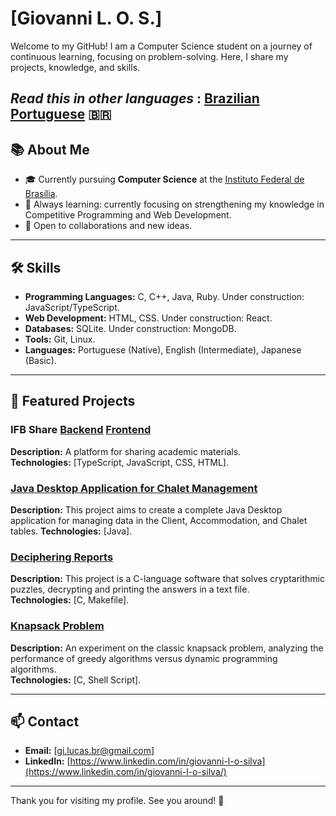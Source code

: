 # [Giovanni L. O. S.]

Welcome to my GitHub! I am a Computer Science student on a journey of continuous learning, focusing on problem-solving. Here, I share my projects, knowledge, and skills.

_Read this in other languages_ : [Brazilian Portuguese](https://github.com/Giovanni-LOS/Giovanni-LOS/blob/main/README.md) :brazil:
---

## 📚 About Me  
- 🎓 Currently pursuing **Computer Science** at the [Instituto Federal de Brasília](https://www.ifb.edu.br/taguatinga/).  
- 🌱 Always learning: currently focusing on strengthening my knowledge in Competitive Programming and Web Development.  
- 🤝 Open to collaborations and new ideas.  

---

## 🛠️ Skills  
- **Programming Languages:** C, C++, Java, Ruby. Under construction: JavaScript/TypeScript.  
- **Web Development:** HTML, CSS. Under construction: React.  
- **Databases:** SQLite. Under construction: MongoDB.  
- **Tools:** Git, Linux.  
- **Languages:** Portuguese (Native), English (Intermediate), Japanese (Basic).  

---

## 📂 Featured Projects  

### IFB Share [Backend](https://github.com/Giovanni-LOS/ifbshare-back) [Frontend](https://github.com/Giovanni-LOS/ifbshare-front)  
**Description:** A platform for sharing academic materials.  
**Technologies:** [TypeScript, JavaScript, CSS, HTML].  

### [Java Desktop Application for Chalet Management](https://github.com/gabrielcesar-dev/final-project-pc2)
**Description:** This project aims to create a complete Java Desktop application for managing data in the Client, Accommodation, and Chalet tables.
**Technologies:** [Java].


### [Deciphering Reports](https://github.com/Giovanni-LOS/Deciphering-Reports)  
**Description:** This project is a C-language software that solves cryptarithmic puzzles, decrypting and printing the answers in a text file.  
**Technologies:** [C, Makefile].  

### [Knapsack Problem](https://github.com/Giovanni-LOS/problema_mochila)  
**Description:** An experiment on the classic knapsack problem, analyzing the performance of greedy algorithms versus dynamic programming algorithms.  
**Technologies:** [C, Shell Script].  

---

## 📫 Contact  
- **Email:** [gi.lucas.br@gmail.com]  
- **LinkedIn:** [https://www.linkedin.com/in/giovanni-l-o-silva](https://www.linkedin.com/in/giovanni-l-o-silva/)  

---

Thank you for visiting my profile. See you around! 🚀  
